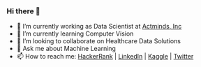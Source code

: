 ### Hi there 👋

<!--
**ltbatista/ltbatista** is a ✨ _special_ ✨ repository because its `README.md` (this file) appears on your GitHub profile.

Here are some ideas to get you started:
-->
- 🔭 I’m currently working as Data Scientist at [Actminds, Inc](https://www.linkedin.com/company/actminds/about/)
- 🌱 I’m currently learning Computer Vision
- 👯 I’m looking to collaborate on Healthcare Data Solutions
- 💬 Ask me about Machine Learning
- 📫 How to reach me: [HackerRank](https://www.hackerrank.com/lucbatis?hr_r=1) | [LinkedIn](https://www.linkedin.com/in/ltbx/) | [Kaggle](https://www.kaggle.com/g3rnosh) | [Twitter](https://twitter.com/lucbatis1)
